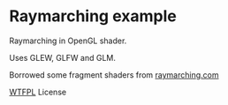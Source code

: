 # Raymarching example

Raymarching in OpenGL shader.

Uses GLEW, GLFW and GLM.

Borrowed some fragment shaders from [raymarching.com](http://raymarching.com/)

[WTFPL](http://www.wtfpl.net/) License
